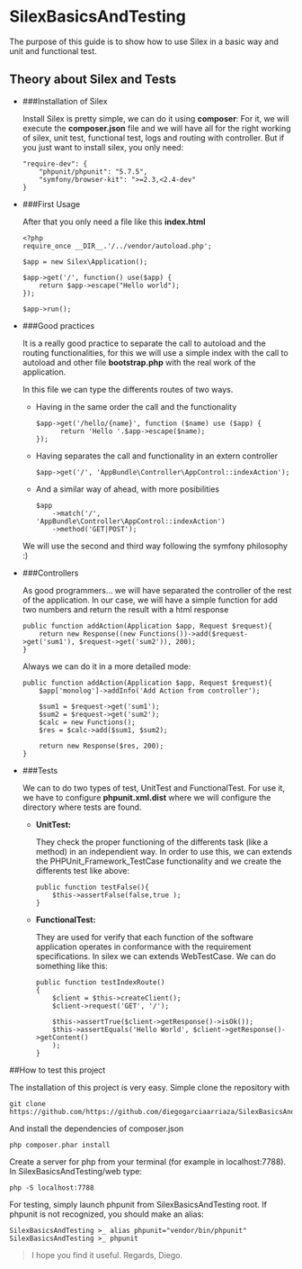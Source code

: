 # SilexBasicsAndTesting

The purpose of this guide is to show how to use Silex in a basic way and unit and functional test.

## Theory about Silex and Tests
* ###Installation of Silex

    Install Silex is pretty simple, we can do it using **composer**:
    For it, we will execute the **composer.json** file and we will have all for the right working of silex, unit test, functional test, logs and routing with controller. 
    But if you just want to install silex, you only need:
    ``` 
    "require-dev": {
        "phpunit/phpunit": "5.7.5",
        "symfony/browser-kit": ">=2.3,<2.4-dev"
    }
    ```
    
* ###First Usage

    After that you only need a file like this **index.html**
    ```
    <?php
    require_once __DIR__.'/../vendor/autoload.php';
    
    $app = new Silex\Application();
    
    $app->get('/', function() use($app) {
        return $app->escape("Hello world");
    });
    
    $app->run();
    ```
    
* ###Good practices

    It is a really good practice to separate the call to autoload and the routing functionalities, for this we will use a simple index with the call to autoload and other file **bootstrap.php** with the real work of the application.
    
    In this file we can type the differents routes of two ways.
        
    * Having in the same order the call and the functionality
        ```
        $app->get('/hello/{name}', function ($name) use ($app) {
              return 'Hello '.$app->escape($name);
        });
        ```
    * Having separates the call and functionality in an extern controller
        ```
        $app->get('/', 'AppBundle\Controller\AppControl::indexAction');
        ```
    * And a similar way of ahead, with more posibilities
        ```
        $app
            ->match('/', 'AppBundle\Controller\AppControl::indexAction')
            ->method('GET|POST');
        ```
        
    We will use the second and third way following the symfony philosophy :)
    
* ###Controllers

    As good programmers... we will have separated the controller of the rest of the application. In our case, we will have a simple function for add two numbers and return the result with a html response
    ```
    public function addAction(Application $app, Request $request){
        return new Response((new Functions())->add($request->get('sum1'), $request->get('sum2')), 200);
    }
    ```
    Always we can do it in a more detailed mode:
    ```
    public function addAction(Application $app, Request $request){
        $app['monolog']->addInfo('Add Action from controller');

        $sum1 = $request->get('sum1');
        $sum2 = $request->get('sum2');
        $calc = new Functions();
        $res = $calc->add($sum1, $sum2);
        
        return new Response($res, 200);
    }
    ```
    
* ###Tests
    
    We can to do two types of test, UnitTest and FunctionalTest. For use it, we have to configure **phpunit.xml.dist** where we will configure the directory where tests are found.
    
    * **UnitTest:** 
    
        They check the proper functioning of the differents task (like a method) in an independient way. In order to use this, we can extends the PHPUnit_Framework_TestCase functionality and we create the differents test like above:
        
        ```
        public function testFalse(){
            $this->assertFalse(false,true );
        }
        ```
        
    * **FunctionalTest:**
    
        They are used for verify that each function of the software application operates in conformance with the requirement specifications. In silex we can extends WebTestCase. We can do something like this:
        
        ```
        public function testIndexRoute()
        {
            $client = $this->createClient();
            $client->request('GET', '/');
        
            $this->assertTrue($client->getResponse()->isOk());
            $this->assertEquals('Hello World', $client->getResponse()->getContent()
            );
        }
        ```
  
##How to test this project

The installation of this project is very easy. Simple clone the repository with 
```
git clone https://github.com/https://github.com/diegogarciaarriaza/SilexBasicsAndTesting
```

And install the dependencies of composer.json
```
php composer.phar install
```

Create a server for php from your terminal (for example in localhost:7788). In SilexBasicsAndTesting/web type:
```
php -S localhost:7788
```

For testing, simply launch phpunit from SilexBasicsAndTesting root. If phpunit is not recognized, you should make an alias:
```
SilexBasicsAndTesting >_ alias phpunit="vendor/bin/phpunit"
SilexBasicsAndTesting >_ phpunit
```

>I hope you find it useful.
Regards, Diego.